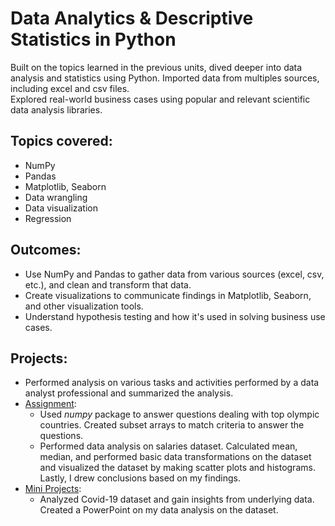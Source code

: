 # Data Analytics & Descriptive Statistics in Python

Built on the topics learned in the previous units, dived deeper into data analysis and statistics using Python. 
Imported data from multiples sources, including excel and csv files.  
Explored real-world business cases using popular and relevant scientific data analysis libraries.

## Topics covered: 
+ NumPy
+ Pandas
+ Matplotlib, Seaborn
+ Data wrangling 
+ Data visualization 
+ Regression

## Outcomes:
+ Use NumPy and Pandas to gather data from various sources (excel, csv, etc.), and clean and transform that data.
+ Create visualizations to communicate findings in Matplotlib, Seaborn, and other visualization tools.
+ Understand hypothesis testing and how it's used in solving business use cases.

## Projects: 
+ Performed analysis on various tasks and activities performed by a data analyst professional and summarized the analysis.
+ [Assignment](https://github.com/BasiraS/data_analytics_2/tree/main/Python/Unit%203%20-%20Python%20Advanced/Assignments):
  + Used *numpy* package to answer questions dealing with top olympic countries. Created subset arrays to match criteria to answer the questions.  
  + Performed data analysis on salaries dataset. Calculated mean, median, and performed basic data transformations on the dataset and visualized the dataset by making scatter plots and histograms. Lastly, I drew conclusions based on my findings. 
+ [Mini Projects](https://github.com/BasiraS/data_analytics_2/tree/main/Python/Unit%203%20-%20Python%20Advanced/Mini%20Project):
  + Analyzed Covid-19 dataset and gain insights from underlying data. Created a PowerPoint on my data analysis on the dataset. 
